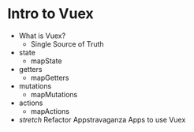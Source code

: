 # Intro to Vuex

* What is Vuex?
  * Single Source of Truth
* state
  * mapState
* getters
  * mapGetters
* mutations
  * mapMutations
* actions
  * mapActions
* *stretch* Refactor Appstravaganza Apps to use Vuex
